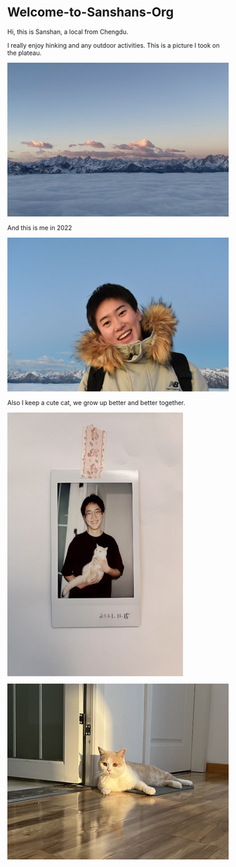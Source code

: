 # Welcome-to-Sanshans-Org

Hi, this is Sanshan, a local from Chengdu.

I really enjoy hinking and any outdoor activities. This is a picture I took on the plateau.

<img src="https://github.com/gtb-2022-gan-sanshan/Welcome-to-Sanshans-Org/blob/main/0%20(2).jpg" width="600" height="350"/><br/>


And this is me in 2022


<img src="https://github.com/gtb-2022-gan-sanshan/Welcome-to-Sanshans-Org/blob/main/0%20(1).jpg" width="600" height="350"/><br/>

Also I keep a cute cat, we grow up better and better together.


<img src="https://github.com/gtb-2022-gan-sanshan/Welcome-to-Sanshans-Org/blob/main/0%20(3).jpg" width="400" height="600"/><br/>


<img src="https://github.com/gtb-2022-gan-sanshan/Welcome-to-Sanshans-Org/blob/main/0%20(5).jpg" width="700" height="400"/><br/>





